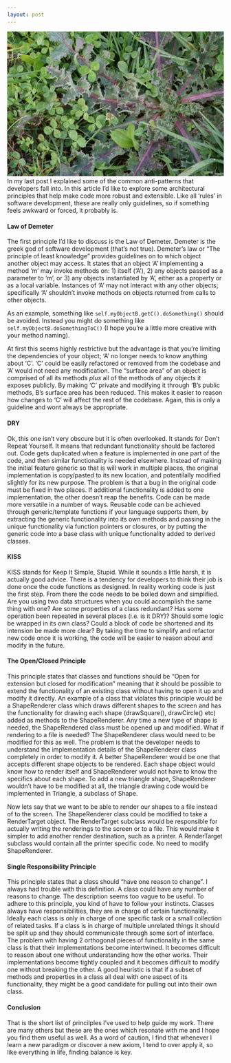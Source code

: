 ```yaml
---
layout: post
---
```

              
<img src="/images/fulls/IMG_0102.jpg" class="fit image">
In my last post I explained some of the common anti-patterns that developers fall into. In this article I’d like to explore some architectural principles that help make code more robust and extensible. Like all ‘rules’ in software development, these are really only guidelines, so if something feels awkward or forced, it probably is.

#### Law of Demeter

The first principle I’d like to discuss is the Law of Demeter. Demeter is the greek god of software development (that’s not true). Demeter’s law or “The principle of least knowledge” provides guidelines on to which object another object may access. It states that an object ‘A’ implementing a method ‘m’ may invoke methods on: 1) itself (‘A’), 2) any objects passed as a parameter to ‘m’, or 3) any objects instantiated by ‘A’, either as a property or as a local variable. Instances of ‘A’ may not interact with any other objects; specifically ‘A’ shouldn’t invoke methods on objects returned from calls to other objects.

As an example, something like `self.myObjectB.getC().doSomething()` should be avoided. Instead you might do something like `self.myObjectB.doSomethingToC()` (I hope you’re a little more creative with your method naming).

At first this seems highly restrictive but the advantage is that you’re limiting the dependencies of your object; ‘A’ no longer needs to know anything about ‘C’. ‘C’ could be easily refactored or removed from the codebase and ‘A’ would not need any modification. The “surface area” of an object is comprised of all its methods _plus_ all of the methods of any objects it exposes publicly. By making ‘C’ private and modifying it through ‘B’s public methods, <span class="Apple-converted-space"></span> B’s surface area has been reduced. This makes it easier to reason how changes to ‘C’ will affect the rest of the codebase. Again, this is only a guideline and wont always be appropriate.

#### DRY

Ok, this one isn’t very obscure but it is often overlooked. It stands for Don’t Repeat Yourself. It means that redundant functionality should be factored out. Code gets duplicated when a feature is implemented in one part of the code, and then similar functionality is needed elsewhere. Instead of making the initial feature generic so that is will work in multiple places, the original implementation is copy/pasted to its new location, and potentilally modified slightly for its new purpose. The problem is that a bug in the original code must be fixed in two places. If additional functionality is added to one implementation, the other doesn’t reap the benefits. Code can be made more versatile in a number of ways. Reusable code can be achieved through generic/template functions if your language supports them, by extracting the generic functionality into its own methods and passing in the unique functionality via function pointers or closures, or by putting the generic code into a base class with unique functionality added to derived classes.

#### KISS

KISS stands for Keep It Simple, Stupid. While it sounds a little harsh, it is actually good advice. There is a tendency for developers to think their job is done once the code functions as designed. In reality working code is just the first step. From there the code needs to be boiled down and simplified. Are you using two data structures when you could accomplish the same thing with one? Are some properties of a class redundant? Has some operation been repeated in several places (i.e. is it DRY)? Should some logic be wrapped in its own class? Could a block of code be shortened and its intension be made more clear? By taking the time to simplify and refactor new code once it is working, the code will be easier to reason about and modify in the future.

#### The Open/Closed Principle

This principle states that classes and functions should be “Open for extension but closed for modification” meaning that it should be possible to extend the functionality of an existing class without having to open it up and modify it directly. An example of a class that violates this principle would be a ShapeRenderer class which draws different shapes to the screen and has the functionality for drawing each shape (drawSquare(), drawCircle() etc) added as methods to the ShapeRenderer. Any time a new type of shape is needed, the ShapeRendered class must be opened up and modified. What if rendering to a file is needed? The ShapeRenderer class would need to be modified for this as well. The problem is that the developer needs to understand the implementation details of the ShapeRenderer class completely in order to modify it. A better ShapeRenderer would be one that accepts different shape objects to be rendered. Each shape object would know how to render itself and ShapeRenderer would not have to know the specifics about each shape. To add a new triangle shape, ShapeRenderer wouldn’t have to be modified at all, the triangle drawing code would be implemented in Triangle, a subclass of Shape.

Now lets say that we want to be able to render our shapes to a file instead of to the screen. The ShapeRenderer class could be modified to take a RenderTarget object. The RenderTarget subclass would be responsible for actually writing the renderings to the screen or to a file. This would make it simpler to add another render destination, such as a printer. A RenderTarget subclass would contain all the printer specific code. No need to modify ShapeRenderer.

#### Single Responsibility Principle

This principle states that a class should “have one reason to change”. I always had trouble with this definition. A class could have any number of reasons to change. The description seems too vague to be useful. To adhere to this principle, you kind of have to follow your instincts. Classes always have responsibilities, they are in charge of certain functionality. Ideally each class is only in charge of one specific task or a small collection of related tasks. If a class is in charge of multiple unrelated things it should be split up and they should communicate through some sort of interface. The problem with having 2 orthogonal pieces of functionality in the same class is that their implementations become intertwined. It becomes difficult to reason about one without understanding how the other works. Their implementations become tightly coupled and it becomes difficult to modify one without breaking the other. A good heuristic is that if a subset of methods and properties in a class all deal with one aspect of its functionality, they might be a good candidate for pulling out into their own class.

#### Conclusion

That is the short list of princilples I’ve used to help guide my work. There are many others but these are the ones which resonate with me and I hope you find them useful as well. As a word of caution, I find that whenever I learn a new paradigm or discover a new axiom, I tend to over apply it, so like everything in life, finding balance is key.
